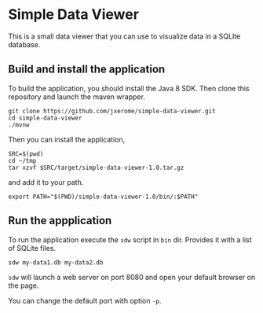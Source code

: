# Simple Data Viewer

This is a small data viewer that you can use to visualize data in a SQLIte database.

## Build and install the application

To build the application, you should install the Java 8 SDK.
Then clone this repository and launch the maven wrapper.

    git clone https://github.com/jxerome/simple-data-viewer.git
    cd simple-data-viewer
    ./mvnw
    
Then you can install the application,
 
    SRC=$(pwd)
    cd ~/tmp
    tar xzvf $SRC/target/simple-data-viewer-1.0.tar.gz

and add it to your path.

    export PATH="$(PWD)/simple-data-viewer-1.0/bin/:$PATH"


## Run the appplication

To run the application execute the `sdw` script in `bin` dir.
Provides it with a list of SQLite files.

    sdw my-data1.db my-data2.db
    
`sdw` will launch a web server on port 8080 and open your default browser on the page.
 
 You can change the default port with option `-p`.
